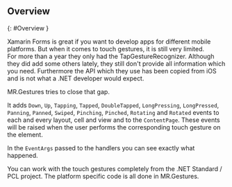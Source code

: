 ## Overview
{: #Overview }

Xamarin Forms is great if you want to develop apps for different mobile platforms. But when it comes to touch gestures, it is still very limited.  
For more than a year they only had the TapGestureRecognizer. Although they did add some others lately, they still don't provide all information which you need. Furthermore the API which they use has been copied from iOS and is not what a .NET developer would expect.

MR.Gestures tries to close that gap.

It adds `Down`, `Up`, `Tapping`, `Tapped`, `DoubleTapped`, `LongPressing`, `LongPressed`, `Panning`, `Panned`, `Swiped`, `Pinching`, `Pinched`, `Rotating` and `Rotated` events to each and every layout, cell and view and to the `ContentPage`. These events will be raised when the user performs the corresponding touch gesture on the element.

In the `EventArgs` passed to the handlers you can see exactly what happened.

You can work with the touch gestures completely from the .NET Standard / PCL project. The platform specific code is all done in MR.Gestures.
